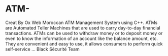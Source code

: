 # ATM-
 Creat By Ox Web Moroccan ATM Management System using C++. ATMs are Automated Teller Machines that are used to carry day-to-day financial transactions. ATMs can be used to withdraw money or to deposit money or even to know the information of an account like the balance amount, etc. They are convenient and easy to use, it allows consumers to perform quick self-service ...
 Black Sécurité Team
